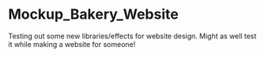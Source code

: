 # Mockup_Bakery_Website
 Testing out some new libraries/effects for website design. Might as well test it while making a website for someone!
